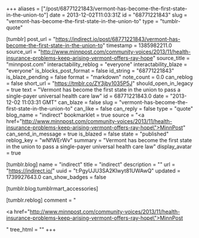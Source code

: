 +++
aliases = ["/post/68771221843/vermont-has-become-the-first-state-in-the-union-to"]
date = 2013-12-02T11:03:31Z
id = "68771221843"
slug = "vermont-has-become-the-first-state-in-the-union-to"
type = "tumblr-quote"

[tumblr]
post_url = "https://indirect.io/post/68771221843/vermont-has-become-the-first-state-in-the-union-to"
timestamp = 1385982211.0
source_url = "http://www.minnpost.com/community-voices/2013/11/health-insurance-problems-keep-arising-vermont-offers-ray-hope"
source_title = "minnpost.com"
interactability_reblog = "everyone"
interactability_blaze = "everyone"
is_blocks_post_format = false
id_string = "68771221843"
is_blaze_pending = false
format = "markdown"
note_count = 0.0
can_reblog = false
short_url = "https://tmblr.co/ZY3jby1035P5J"
should_open_in_legacy = true
text = "Vermont has become the first state in the union to pass a single-payer universal health care law"
id = 68771221843.0
date = "2013-12-02 11:03:31 GMT"
can_blaze = false
slug = "vermont-has-become-the-first-state-in-the-union-to"
can_like = false
can_reply = false
type = "quote"
blog_name = "indirect"
bookmarklet = true
source = "<a href=\"http://www.minnpost.com/community-voices/2013/11/health-insurance-problems-keep-arising-vermont-offers-ray-hope\">MinnPost</a>"
can_send_in_message = true
is_blazed = false
state = "published"
reblog_key = "wNfWErWv"
summary = "Vermont has become the first state in the union to pass a single-payer universal health care law"
display_avatar = true

[tumblr.blog]
name = "indirect"
title = "indirect"
description = ""
url = "https://indirect.io/"
uuid = "t:PgyUJU3SA2Klwyt81UWAwQ"
updated = 1739927643.0
can_show_badges = false

[tumblr.blog.tumblrmart_accessories]

[tumblr.reblog]
comment = "<p><a href=\"http://www.minnpost.com/community-voices/2013/11/health-insurance-problems-keep-arising-vermont-offers-ray-hope\">MinnPost</a></p>"
tree_html = ""
+++
